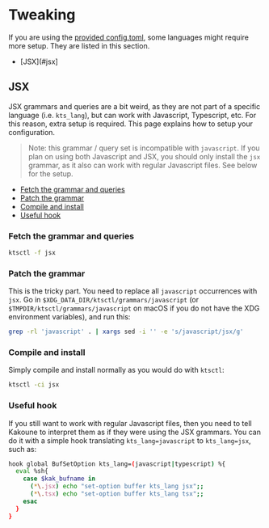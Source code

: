 # Tweaking

If you are using the [provided config.toml](https://git.sr.ht/~hadronized/kak-tree-sitter/tree/master/item/kak-tree-sitter-config/default-config.toml),
some languages might require more setup. They are listed in this section.

- [JSX](#jsx]

## JSX

JSX grammars and queries are a bit weird, as they are not part of a specific language (i.e. `kts_lang`), but can work
with Javascript, Typescript, etc. For this reason, extra setup is required. This page explains how to setup your
configuration.

> Note: this grammar / query set is incompatible with `javascript`. If you plan on using both Javascript and JSX, you
> should only install the `jsx` grammar, as it also can work with regular Javascript files. See below for the setup.

- [Fetch the grammar and queries](#fetch-the-grammar-and-queries)
- [Patch the grammar](#fetch-the-grammar)
- [Compile and install](#compile-and-install)
- [Useful hook](#useful-hook)

### Fetch the grammar and queries

```bash
ktsctl -f jsx
```

### Patch the grammar

This is the tricky part. You need to replace all `javascript` occurrences with `jsx`. Go in
`$XDG_DATA_DIR/ktsctl/grammars/javascript` (or `$TMPDIR/ktsctl/grammars/javascript` on macOS if you do not have the XDG
environment variables), and run this:

```bash
grep -rl 'javascript' . | xargs sed -i '' -e 's/javascript/jsx/g'
```

### Compile and install

Simply compile and install normally as you would do with `ktsctl`:

```bash
ktsctl -ci jsx
```

### Useful hook

If you still want to work with regular Javascript files, then you need to tell Kakoune to interpret them as if they were
using the JSX grammars. You can do it with a simple hook translating `kts_lang=javascript` to `kts_lang=jsx`, such as:

```bash
hook global BufSetOption kts_lang=(javascript|typescript) %{
  eval %sh{
    case $kak_bufname in
      (*\.jsx) echo "set-option buffer kts_lang jsx";;
      (*\.tsx) echo "set-option buffer kts_lang tsx";;
    esac
  }
}
```
